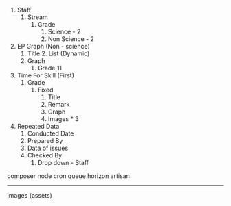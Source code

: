 

1. Staff 
	1. Stream
		1. Grade
			1. Science - 2
			2. Non Science - 2
2. EP Graph (Non - science)
	1. Title
		2. List (Dynamic)
	2. Graph
		1. Grade 11
3. Time For Skill (First)
	1. Grade 
		1. Fixed
			1. Title
			2. Remark
			3. Graph
			4. Images * 3
4. Repeated Data
	1. Conducted Date
	2. Prepared By
	3. Data of issues
	4. Checked By
		1. Drop down - Staff



composer
node
cron
queue
horizon
artisan


---
images (assets)
